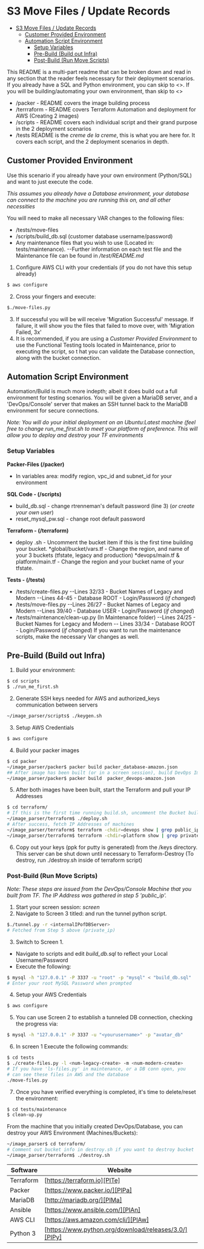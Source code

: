 # S3 Move Files / Update Records

- [S3 Move Files / Update Records](#s3-move-files---update-records)
  * [Customer Provided Environment](#customer-provided-environment)
  * [Automation Script Environment](#automation-script-environment)
    + [Setup Variables](#setup-variables)
    + [Pre-Build (Build out Infra)](#pre-build--build-out-infra-)
    + [Post-Build (Run Move Scripts)](#post-build--run-move-scripts-)

This README is a multi-part readme that can be broken down and read in any section that the reader feels necessary for their deployment scenarios. If you already have a SQL and Python environment, you can skip to <>. If you will be building/automating your own environment, than skip to <>
- /packer - README covers the image building process
- /terrraform - README covers Terraform Automation and deployment for AWS (Creating 2 images)
- /scripts - README covers each individual script and their grand purpose in the 2 deployment scenarios
- /tests README is the _creme de la creme_, this is what you are here for. It covers each script, and the 2 deployment scenarios in depth.

## Customer Provided Environment
Use this scenario if you already have your own environment (Python/SQL) and want to just execute the code.

_This assumes you already have a Database environment, your database can connect to the machine you are running this on, and all other necessities_

You will need to make all necessary VAR changes to the following files:
- /tests/move-files
- /scripts/build_db.sql (customer database username/password)
- Any maintenance files that you wish to use (Located in: tests/maintenance).
--Further information on each test file and the Maintenance file can be found in _/test/README.md_

1. Configure AWS CLI with your credentials (if you do not have this setup already)
```sh
$ aws configure
```
2. Cross your fingers and execute:
```sh
$./move-files.py
```
3. If successful you will be will receive 'Migration Successful' message. If failure, it will show you the files that failed to move over, with 'Migration Failed, 3x'
4. It is recommended, if you are using a _Customer Provided Environment_ to use the Functional Testing tools located in Maintenance, prior to executing the script, so t
hat you can validate the Database connection, along with the bucket connection.

## Automation Script Environment

Automation/Build is much more indepth; albeit it does build out a full environment for testing scenarios. You will be given a MariaDB server, and a 'DevOps/Console' server that makes an SSH tunnel back to the MariaDB environment for secure connections.

_Note: You will do your initial deployment on an Ubuntu:Latest machine (feel free to change run_me_first.sh to meet your platform of preference. This will allow you to deploy and destroy your TF environments_

### Setup Variables

**Packer-Files (/packer)**
* In variables area: modify region, vpc_id and subnet_id for your environment

**SQL Code - (/scripts)**
* build_db.sql - change rtrenneman's default password (line 3) (_or create your own user_)
* reset_mysql_pw.sql - change root default password

**Terraform - (/terraform)**
* deploy .sh - Uncomment the bucket item if this is the first time building your bucket.
*global/bucket/vars.tf - Change the region, and name of your 3 buckets (tfstate, legacy and production)
*devops/main.tf & platform/main.tf - Change the region and your bucket name of your tfstate.

**Tests - (/tests)**
- /tests/create-files.py
--Lines 32/33 - Bucket Names of Legacy and Modern
--Lines 44-45 - Database ROOT - Login/Password (_if changed_)
- /tests/move-files.py
--Lines 26/27 - Bucket Names of Legacy and Modern
--Lines 39/40 - Database USER - Login/Password (_if changed_)
- /tests/maintenance/clean-up.py (In Maintenance folder)
--Lines 24/25 - Bucket Names for Legacy and Modern
-- Lines 33/34 - Database ROOT - Login/Password (_if changed_)
If you want to run the maintenance scripts, make the necessary Var changes as well.

## Pre-Build (Build out Infra)
1. Build your environment:
```sh
$ cd scripts
$ ./run_me_first.sh
```
2. Generate SSH keys needed for AWS and authorized_keys communication between servers
```sh
~/image_parser/scripts$ ./keygen.sh
```
3. Setup AWS Credentials
```sh
$ aws configure
```
4. Build your packer images
```sh
$ cd packer
~/image_parser/packer$ packer build packer_database-amazon.json
## After image has been built (or in a screen session), build DevOps Image
~/image_parser/packer$ packer build  packer_devops-amazon.json
```
5. After both images have been built, start the Terraform and pull your IP Addresses
```sh
$ cd terraform/
# If this is the first time running build.sh, uncomment the Bucket build in the script.
~/image_parser/terraform$ ./deploy.sh
# After success, fetch IP Addresses of machines
~/image_parser/terraform$ terraform -chdir=devops show | grep public_ip
~/image_parser/terraform$ terraform -chdir=platform show | grep private_ip
```
6. Copy out your keys (ppk for putty is generated) from the /keys directory. This server can be shut down until necessary to Terraform-Destroy (To destroy, run ./destroy.sh inside of terraform script)

### Post-Build (Run Move Scripts)

_Note: These steps are issued from the DevOps/Console Machine that you built from TF. The IP Address was gathered in step 5 'public_ip'._ 
1. Start your screen session: _screen_
2. Navigate to Screen 3 titled: <tunnel> and run the tunnel python script.
```sh
$./tunnel.py -r <internalIPofDBServer>
# Fetched from Step 5 above (private_ip)
```
3. Switch to Screen 1<console-svr>.
- Navigate to scripts and edit _build\_db.sql_ to reflect your Local Username/Password
- Execute the following:
```sh
$ mysql -h "127.0.0.1" -P 3337 -u "root" -p "mysql" < "build_db.sql"
# Enter your root MySQL Password when prompted
```
4. Setup your AWS Credentials
```sh
$ aws configure
```
5. You can use Screen 2<database-svr> to establish a tunneled DB connection, checking the progress via:
```sh
$ mysql -h "127.0.0.1" -P 3337 -u "<yourusername>" -p "avatar_db"
```
6. In screen 1<console-svr> Execute the following commands:
```sh
$ cd tests
$ ./create-files.py -l <num-legacy-create> -m <num-modern-create>
# If you have 'ls-files.py' in maintenance, or a DB conn open, you
# can see these files in AWS and the database
./move-files.py
```
7. Once you have verified everything is completed, it's time to delete/reset the environment:
```sh
$ cd tests/maintenance
$ clean-up.py
```

From the machine that you initially created DevOps/Database, you can destroy your AWS Environment (Machines/Buckets):
```sh
~/image_parser$ cd terraform/
# Comment out bucket info in destroy.sh if you want to destroy bucket
~/image_parser/terraform$ ./destroy.sh
```



| Software | Website |
| ------ | ------ |
| Terraform | [https://terraform.io][PlTe] |
| Packer | [https://www.packer.io/][PlPa] |
| MariaDB | [http://mariadb.org/][PlMa] |
| Ansible | [https://www.ansible.com/][PlAn] |
| AWS CLI | [https://aws.amazon.com/cli/][PlAw] |
| Python 3 | [https://www.python.org/download/releases/3.0/][PlPy] |




   [PlTe]: <https://terraform.io>
   [PlPa]: <https://www.packer.io/>
   [PlMa]: <http://mariadb.org/>
   [PlAn]: <https://www.ansible.com/>
   [PlAw]: <https://aws.amazon.com/cli/>
   [PlPy]: <https://www.python.org/download/releases/3.0/>

